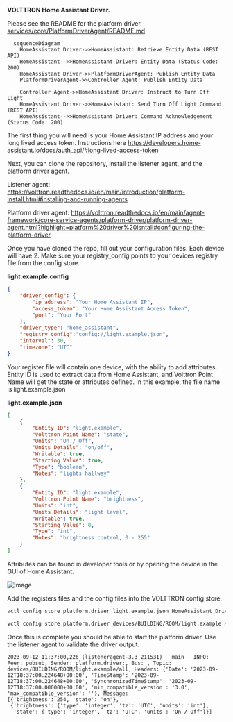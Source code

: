 **VOLTTRON Home Assistant Driver.** 

Please see the README for the platform driver.
[services/core/PlatformDriverAgent/README.md](https://github.com/riley206/Rileys_volttron/blob/55146b78d3ab7f53d08598df272cdda2d0aa8d3d/services/core/PlatformDriverAgent/README.md)
```mermaid
  sequenceDiagram
    HomeAssistant Driver->>HomeAssistant: Retrieve Entity Data (REST API)
    HomeAssistant-->>HomeAssistant Driver: Entity Data (Status Code: 200)
    HomeAssistant Driver->>PlatformDriverAgent: Publish Entity Data
    PlatformDriverAgent->>Controller Agent: Publish Entity Data

    Controller Agent->>HomeAssistant Driver: Instruct to Turn Off Light
    HomeAssistant Driver->>HomeAssistant: Send Turn Off Light Command (REST API)
    HomeAssistant-->>HomeAssistant Driver: Command Acknowledgement (Status Code: 200)

```
The first thing you will need is your Home Assistant IP address and your long lived access token. Instructions here https://developers.home-assistant.io/docs/auth_api/#long-lived-access-token


Next, you can clone the repository, install the listener agent, and the platform driver agent.

Listener agent: https://volttron.readthedocs.io/en/main/introduction/platform-install.html#installing-and-running-agents

Platform driver agent: https://volttron.readthedocs.io/en/main/agent-framework/core-service-agents/platform-driver/platform-driver-agent.html?highlight=platform%20driver%20isntall#configuring-the-platform-driver

Once you have cloned the repo, fill out your configuration files. Each device will have 2. Make sure your registry_config points to your devices registry file from the config store.

**light.example.config**
```json
{
    "driver_config": {
        "ip_address": "Your Home Assistant IP",
        "access_token": "Your Home Assistant Access Token",
        "port": "Your Port"
    },
    "driver_type": "home_assistant",
    "registry_config":"config://light.example.json",
    "interval": 30,
    "timezone": "UTC"
}
```
Your register file will contain one device, with the ability to add attributes. Entity ID is used to extract data from Home Assistant, and Volttron Point Name will get the state or attributes defined. In this example, the file name is light.example.json

**light.example.json**
```json
[
    {
        "Entity ID": "light.example",
        "Volttron Point Name": "state",
        "Units": "On / Off",
        "Units Details": "on/off",
        "Writable": true,
        "Starting Value": true,
        "Type": "boolean",
        "Notes": "lights hallway"
    },
    {
        "Entity ID": "light.example",
        "Volttron Point Name": "brightness",
        "Units": "int",
        "Units Details": "light level",
        "Writable": true,
        "Starting Value": 0,
        "Type": "int",
        "Notes": "brightness control, 0 - 255"
    }
]
```
Attributes can be found in developer tools or by opening the device in the GUI of Home Assistant. 

![image](https://github.com/riley206/Rileys_volttron/assets/89715390/a367e61e-8b73-4f35-a179-dfda235ddcbe)


Add the registers files and the config files into the VOLTTRON config store. 


```bash
vctl config store platform.driver light.example.json HomeAssistant_Driver/light.example.json

vctl config store platform.driver devices/BUILDING/ROOM/light.example HomeAssistant_Driver/light.example.config
```


Once this is complete you should be able to start the platform driver. Use the listener agent to validate the driver output. 
```log
2023-09-12 11:37:00,226 (listeneragent-3.3 211531) __main__ INFO: Peer: pubsub, Sender: platform.driver:, Bus: , Topic: devices/BUILDING/ROOM/light.example/all, Headers: {'Date': '2023-09-12T18:37:00.224648+00:00', 'TimeStamp': '2023-09-12T18:37:00.224648+00:00', 'SynchronizedTimeStamp': '2023-09-12T18:37:00.000000+00:00', 'min_compatible_version': '3.0', 'max_compatible_version': ''}, Message: 
[{'brightness': 254, 'state': 'on'},
 {'brightness': {'type': 'integer', 'tz': 'UTC', 'units': 'int'},
  'state': {'type': 'integer', 'tz': 'UTC', 'units': 'On / Off'}}]
```